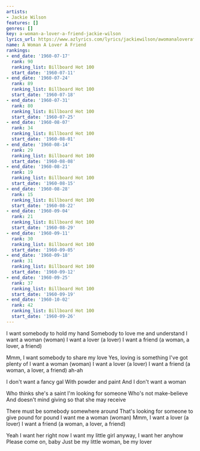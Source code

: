 ```yaml
---
artists:
- Jackie Wilson
features: []
genres: []
key: a-woman-a-lover-a-friend-jackie-wilson
lyrics_url: https://www.azlyrics.com/lyrics/jackiewilson/awomanaloverafriend.html
name: A Woman A Lover A Friend
rankings:
- end_date: '1960-07-17'
  rank: 90
  ranking_list: Billboard Hot 100
  start_date: '1960-07-11'
- end_date: '1960-07-24'
  rank: 89
  ranking_list: Billboard Hot 100
  start_date: '1960-07-18'
- end_date: '1960-07-31'
  rank: 80
  ranking_list: Billboard Hot 100
  start_date: '1960-07-25'
- end_date: '1960-08-07'
  rank: 34
  ranking_list: Billboard Hot 100
  start_date: '1960-08-01'
- end_date: '1960-08-14'
  rank: 29
  ranking_list: Billboard Hot 100
  start_date: '1960-08-08'
- end_date: '1960-08-21'
  rank: 19
  ranking_list: Billboard Hot 100
  start_date: '1960-08-15'
- end_date: '1960-08-28'
  rank: 15
  ranking_list: Billboard Hot 100
  start_date: '1960-08-22'
- end_date: '1960-09-04'
  rank: 21
  ranking_list: Billboard Hot 100
  start_date: '1960-08-29'
- end_date: '1960-09-11'
  rank: 30
  ranking_list: Billboard Hot 100
  start_date: '1960-09-05'
- end_date: '1960-09-18'
  rank: 31
  ranking_list: Billboard Hot 100
  start_date: '1960-09-12'
- end_date: '1960-09-25'
  rank: 37
  ranking_list: Billboard Hot 100
  start_date: '1960-09-19'
- end_date: '1960-10-02'
  rank: 42
  ranking_list: Billboard Hot 100
  start_date: '1960-09-26'
---
```


I want somebody to hold my hand
Somebody to love me and understand
I want a woman (woman)
I want a lover (a lover)
I want a friend (a woman, a lover, a friend)

Mmm, I want somebody to share my love
Yes, loving is something I've got plenty of
I want a woman (woman)
I want a lover (a lover)
I want a friend (a woman, a lover, a friend) ah-ah

I don't want a fancy gal
With powder and paint
And I don't want a woman

Who thinks she's a saint
I'm looking for someone
Who's not make-believe
And doesn't mind giving so that she may receive

There must be somebody somewhere around
That's looking for someone to give pound for pound
I want me a woman (woman)
Mmm, I want a lover (a lover)
I want a friend (a woman, a lover, a friend)

Yeah I want her right now
I want my little girl anyway, I want her anyhow
Please come on, baby
Just be my little woman, be my lover



